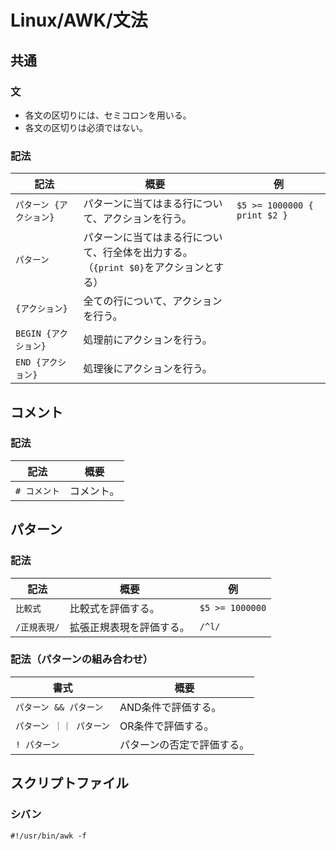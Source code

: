 # Linux/AWK/文法

## 共通

### 文

- 各文の区切りには、セミコロンを用いる。
- 各文の区切りは必須ではない。

### 記法

| 記法                    | 概要                                                         | 例                           |
| ----------------------- | ------------------------------------------------------------ | ---------------------------- |
| `パターン {アクション}` | パターンに当てはまる行について、アクションを行う。           | `$5 >= 1000000 { print $2 }` |
| `パターン`              | パターンに当てはまる行について、行全体を出力する。<br />（`{print $0}`をアクションとする） |                              |
| `{アクション}`          | 全ての行について、アクションを行う。                         |                              |
| `BEGIN {アクション}`    | 処理前にアクションを行う。                                   |                              |
| `END {アクション}`      | 処理後にアクションを行う。                                   |                              |

## コメント

### 記法

| 記法         | 概要       |
| ------------ | ---------- |
| `# コメント` | コメント。 |

## パターン

### 記法

| 記法         | 概要                     | 例              |
| ------------ | ------------------------ | --------------- |
| `比較式`     | 比較式を評価する。       | `$5 >= 1000000` |
| `/正規表現/` | 拡張正規表現を評価する。 | `/^l/`          |

### 記法（パターンの組み合わせ）

| 書式                   | 概要                       |
| ---------------------- | -------------------------- |
| `パターン && パターン` | AND条件で評価する。        |
| `パターン ｜｜ パターン` | OR条件で評価する。         |
| `! パターン`           | パターンの否定で評価する。 |

## スクリプトファイル

### シバン

```text
#!/usr/bin/awk -f
```
